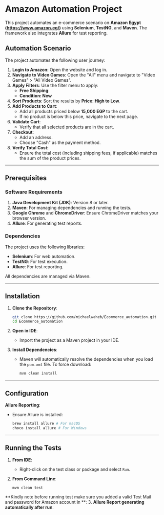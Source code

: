 # Amazon Automation Project

This project automates an e-commerce scenario on **Amazon Egypt (https://www.amazon.eg/)** using **Selenium**, **TestNG**, and **Maven**. The framework also integrates **Allure** for test reporting.

## Automation Scenario

The project automates the following user journey:

1. **Login to Amazon**: Open the website and log in.
2. **Navigate to Video Games**: Open the "All" menu and navigate to "Video Games" > "All Video Games".
3. **Apply Filters**: Use the filter menu to apply:
   - **Free Shipping**
   - **Condition: New**
4. **Sort Products**: Sort the results by **Price: High to Low**.
5. **Add Products to Cart**:
   - Add all products priced below **15,000 EGP** to the cart.
   - If no product is below this price, navigate to the next page.
6. **Validate Cart**:
   - Verify that all selected products are in the cart.
7. **Checkout**:
   - Add an address.
   - Choose "Cash" as the payment method.
8. **Verify Total Cost**:
   - Ensure the total cost (including shipping fees, if applicable) matches the sum of the product prices.

---

## Prerequisites

### Software Requirements

1. **Java Development Kit (JDK)**: Version 8 or later.
2. **Maven**: For managing dependencies and running the tests.
3. **Google Chrome** and **ChromeDriver**: Ensure ChromeDriver matches your browser version.
4. **Allure**: For generating test reports.

### Dependencies
The project uses the following libraries:

- **Selenium**: For web automation.
- **TestNG**: For test execution.
- **Allure**: For test reporting.

All dependencies are managed via Maven.

---

## Installation

1. **Clone the Repository**:
   ```bash
   git clone https://github.com/michaelwaheb/Ecommerce_automation.git
   cd Ecommerce_automation
   ```

2. **Open in IDE**:
   - Import the project as a Maven project in your IDE.

3. **Install Dependencies**:
   - Maven will automatically resolve the dependencies when you load the `pom.xml` file. To force download:
     ```bash
     mvn clean install
     ```

---

## Configuration

 **Allure Reporting**:
   - Ensure Allure is installed:
     ```bash
     brew install allure # For macOS
     choco install allure # For Windows
     ```

---

## Running the Tests

1. **From IDE**:
   - Right-click on the test class or package and select `Run`.

2. **From Command Line**:
   ```bash
   mvn clean test
   ```
**Kindly note before running test make sure you added a valid Test Mail and password for Amazon account in **:
3. **Allure Report generating automatically after run**:
  


